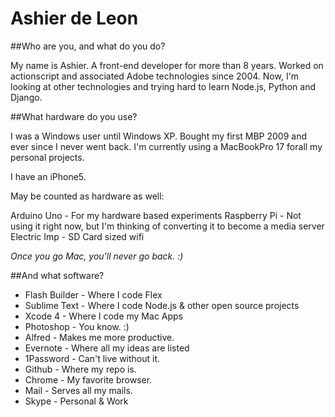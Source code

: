 # Ashier de Leon

##Who are you, and what do you do?

My name is Ashier. A front-end developer for more than 8 years. Worked on actionscript and associated Adobe technologies since 2004. Now, I'm looking at other technologies and trying hard to learn Node.js, Python and Django.

##What hardware do you use?

I was a Windows user until Windows XP. Bought my first MBP 2009 and ever since I never went back. I'm currently using a MacBookPro 17 forall my personal projects.

I have an iPhone5.

May be counted as hardware as well:

Arduino Uno - For my hardware based experiments
Raspberry Pi - Not using it right now, but I'm thinking of converting it to become a media server
Electric Imp - SD Card sized wifi

*Once you go Mac, you'll never go back. :)*

##And what software?

- Flash Builder - Where I code Flex
- Sublime Text - Where I code Node.js & other open source projects
- Xcode 4 - Where I code my Mac Apps
- Photoshop - You know. :)
- Alfred - Makes me more productive.
- Evernote - Where all my ideas are listed
- 1Password - Can't live without it.
- Github - Where my repo is.
- Chrome - My favorite browser.
- Mail - Serves all my mails.
- Skype - Personal & Work

